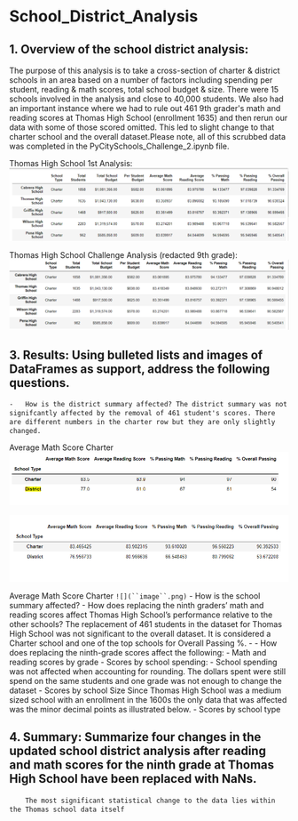 # School_District_Analysis

## 1.  **Overview of the school district analysis:** 
The purpose of this analysis is to take a cross-section of charter & district schools in an area based on a number of factors including spending per student, reading & math scores, total school budget & size. There were 15 schools involved in the analysis and close to 40,000 students. We also had an important instance where we had to rule out 461 9th grader's math and reading scores at Thomas High School (enrollment 1635) and then rerun our data with some of those scored omitted. This led to slight change to that charter school and the overall dataset.Please note, all of this scrubbed data was completed in the PyCitySchools_Challenge_2.ipynb file. 

Thomas High School 1st Analysis:
![This is an image](https://github.com/PDob02/School_District_Analysis/blob/main/Resources/Thomas%20High%20School%20Before%20Analysis.png)

Thomas High School Challenge Analysis (redacted 9th grade):
![This is an image](https://github.com/PDob02/School_District_Analysis/blob/main/Resources/Thomas%20High%20School%20After%20Analysis.png)
    
## 3.  **Results:**  Using bulleted lists and images of DataFrames as support, address the following questions.
    
    -   How is the district summary affected? The district summary was not signifcantly affected by the removal of 461 student's scores. There are different numbers in the charter row but they are only slightly changed.
Average Math Score Charter
![This is an image](https://github.com/PDob02/School_District_Analysis/blob/main/Resources/Charter%20School%20Analysis%20Before.png)

![This is an image](https://github.com/PDob02/School_District_Analysis/blob/main/Resources/Charter%20School%20Analysis%20After.png)

Average Math Score Charter
`![](``image``.png)`
    -   How is the school summary affected?
    -   How does replacing the ninth graders’ math and reading scores affect Thomas High School’s performance relative to the other schools? The replacement of 461 students in the dataset for Thomas High School was not significant to the overall dataset. It is considered a Charter school and one of the top schools for Overall Passing %. 
    - 
    -   How does replacing the ninth-grade scores affect the following:
        -   Math and reading scores by grade
        -   Scores by school spending: 
        -  School spending was not affected when accounting for rounding. The dollars spent were still spend on the same students and one grade was not enough to change the dataset
        -  Scores by school Size
       Since Thomas High School was a medium sized school with an enrollment in the 1600s the only data that was affected was the minor decimal points as illustrated below. 
        - Scores by school type

## 4.  **Summary:**  Summarize four changes in the updated school district analysis after reading and math scores for the ninth grade at Thomas High School have been replaced with NaNs.
		The most significant statistical change to the data lies within the Thomas school data itself
